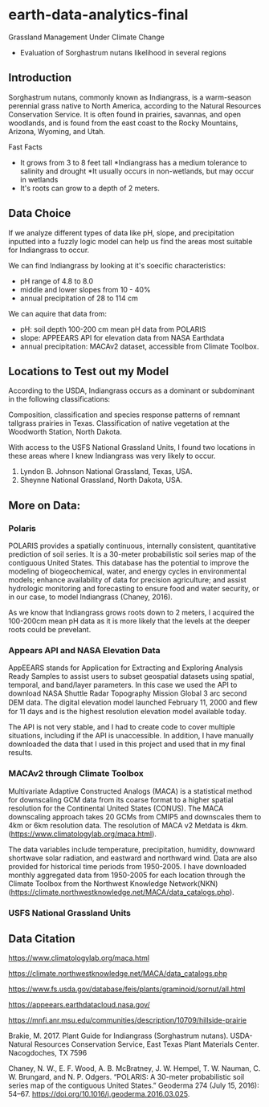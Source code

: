 # earth-data-analytics-final
Grassland Management Under Climate Change 
- Evaluation of Sorghastrum nutans likelihood in several regions

## Introduction
Sorghastrum nutans, commonly known as Indiangrass, is a warm-season perennial grass native to North America, according to the Natural Resources Conservation Service. It is often found in prairies, savannas, and open woodlands, and is found from the east coast to the Rocky Mountains, Arizona, Wyoming, and Utah.

Fast Facts
* It grows from 3 to 8 feet tall
*Indiangrass has a medium tolerance
to salinity and drought
*It usually
occurs in non-wetlands, but may occur in wetlands
* It's roots can grow to a depth of 2 meters.

## Data Choice
If we analyze different types of data like pH, slope, and precipitation inputted into a fuzzly logic model can help us find the areas most suitable for Indiangrass to occur.

We can find Indiangrass by looking at it's soecific characteristics:
* pH range of 4.8 to 8.0
* middle and lower slopes from 10 - 40%
* annual precipitation of 28 to 114 cm

We can aquire that data from:
* pH: soil depth 100-200 cm mean pH data from POLARIS
* slope: APPEEARS API for elevation data from NASA Earthdata
* annual precipitation: MACAv2 dataset, accessible from Climate Toolbox.

## Locations to Test out my Model

According to the USDA, Indiangrass occurs as a dominant or subdominant in the following
classifications:
     
Composition, classification and species response patterns of remnant
   tallgrass prairies in Texas.
Classification of native vegetation at the Woodworth Station, North
   Dakota.

With access to the USFS National Grassland Units, I found two locations in these areas where I knew Indiangrass was very likely to occur.
1. Lyndon B. Johnson National Grassland, Texas, USA.
2. Sheynne National Grassland, North Dakota, USA.

## More on Data:

### Polaris
POLARIS provides a spatially continuous, internally consistent, quantitative prediction of soil series. It is a 30-meter probabilistic soil series map of the contiguous United States. This database has the potential to improve the modeling of biogeochemical, water, and energy cycles in environmental models; enhance availability of data for precision agriculture; and assist hydrologic monitoring and forecasting to ensure food and water security, or in our case, to model Indiangrass (Chaney, 2016).

As we know that Indiangrass grows roots down to 2 meters, I acquired the 100-200cm mean pH data as it is more likely that the levels at the deeper roots could be prevelant.

### Appears API and NASA Elevation Data
AppEEARS stands for Application for Extracting and Exploring Analysis Ready Samples to assist users to subset geospatial datasets using spatial, temporal, and band/layer parameters. In this case we used the API to download NASA Shuttle Radar Topography Mission Global 3 arc second DEM data. The digital elevation model launched February 11, 2000 and ﬂew for 11 days and is the highest resolution elevation model available today.

The API is not very stable, and I had to create code to cover multiple situations, including if the API is unaccessible. In addition, I have manually downloaded the data that I used in this project and used that in my final results.

### MACAv2 through Climate Toolbox
Multivariate Adaptive Constructed Analogs (MACA) is a statistical method for downscaling GCM data from its coarse format to a higher spatial resolution for the Continental United States (CONUS). The MACA downscaling approach takes 20 GCMs from CMIP5 and downscales them to 4km or 6km resolution data. The resolution of MACA v2 Metdata is 4km. (https://www.climatologylab.org/maca.html).

The data variables include temperature, precipitation, humidity, downward shortwave solar radiation, and eastward and northward wind. Data are also provided for historical time periods from 1950-2005. I have downloaded monthly aggregated data from 1950-2005 for each location through the Climate Toolbox from the Northwest Knowledge Network(NKN) (https://climate.northwestknowledge.net/MACA/data_catalogs.php).

### USFS National Grassland Units


## Data Citation

https://www.climatologylab.org/maca.html

https://climate.northwestknowledge.net/MACA/data_catalogs.php

https://www.fs.usda.gov/database/feis/plants/graminoid/sornut/all.html

https://appeears.earthdatacloud.nasa.gov/

https://mnfi.anr.msu.edu/communities/description/10709/hillside-prairie

Brakie, M. 2017. Plant Guide for Indiangrass (Sorghastrum nutans). USDA-Natural Resources Conservation Service, East
Texas Plant Materials Center. Nacogdoches, TX 7596

Chaney, N. W., E. F. Wood, A. B. McBratney, J. W. Hempel, T. W. Nauman, C. W. Brungard, and N. P. Odgers. “POLARIS: A 30-meter probabilistic soil series map of the contiguous United States.” Geoderma 274 (July 15, 2016): 54–67. https://doi.org/10.1016/j.geoderma.2016.03.025.
